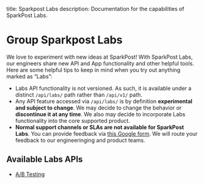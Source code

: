 title: Sparkpost Labs
description: Documentation for the capabilities of SparkPost Labs.

# Group Sparkpost Labs

We love to experiment with new ideas at SparkPost!
With SparkPost Labs, our engineers share new API and App functionality and other helpful tools. Here are some helpful tips to keep in mind when you try out anything marked as “Labs”:

* Labs API functionality is not versioned. As such, it is available under a distinct `/api/labs/` path rather than `/api/v1/` path. 
* Any API feature accessed via `/api/labs/` is by definition **experimental and subject to change**. We may decide to change the behavior or **discontinue it at any time**. We also may decide to incorporate Labs functionality into the core supported product.
* **Normal support channels or SLAs are not available for SparkPost Labs**. You can provide feedback via [this Google form](https://goo.gl/forms/qvTW9BbmQFsFTZB03). We will route your feedback to our engineeringing and product teams.

## Available Labs APIs

* [A/B Testing](/api/ab-testing.html)
